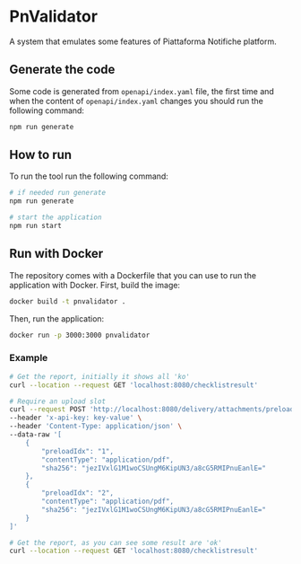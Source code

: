 # PnValidator

A system that emulates some features of Piattaforma Notifiche platform.

## Generate the code

Some code is generated from `openapi/index.yaml` file, the first time and when the content of `openapi/index.yaml` changes you should run the following command:

``` sh
npm run generate
```

## How to run

To run the tool run the following command:

``` sh
# if needed run generate
npm run generate

# start the application
npm run start
```

## Run with Docker
The repository comes with a Dockerfile that you can use to run the application with Docker.
First, build the image:
``` sh
docker build -t pnvalidator .
```
Then, run the application:
``` sh
docker run -p 3000:3000 pnvalidator
```

### Example

``` sh
# Get the report, initially it shows all 'ko'
curl --location --request GET 'localhost:8080/checklistresult'

# Require an upload slot
curl --request POST 'http://localhost:8080/delivery/attachments/preload' \
--header 'x-api-key: key-value' \
--header 'Content-Type: application/json' \
--data-raw '[
    {
        "preloadIdx": "1",
        "contentType": "application/pdf",
        "sha256": "jezIVxlG1M1woCSUngM6KipUN3/a8cG5RMIPnuEanlE="
    },
    {
        "preloadIdx": "2",
        "contentType": "application/pdf",
        "sha256": "jezIVxlG1M1woCSUngM6KipUN3/a8cG5RMIPnuEanlE="
    }
]'

# Get the report, as you can see some result are 'ok'
curl --location --request GET 'localhost:8080/checklistresult'

```
